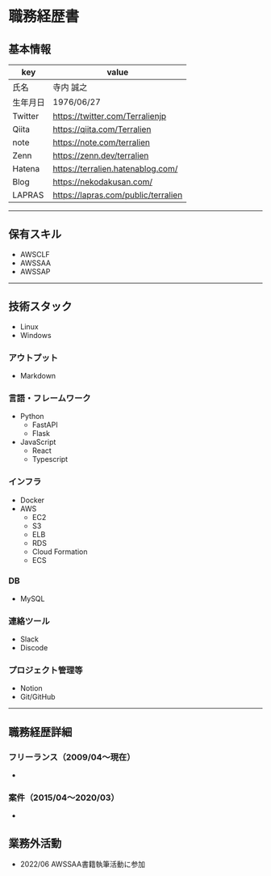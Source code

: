 # 職務経歴書

## 基本情報

|key|value|
|---|---|
|氏名|寺内 誠之|
|生年月日|1976/06/27|
|Twitter|https://twitter.com/Terralienjp|
|Qiita|https://qiita.com/Terralien|
|note|https://note.com/terralien|
|Zenn|https://zenn.dev/terralien|
|Hatena|https://terralien.hatenablog.com/|
|Blog|https://nekodakusan.com/|
|LAPRAS|https://lapras.com/public/terralien|
---

## 保有スキル
- AWSCLF
- AWSSAA
- AWSSAP
---

## 技術スタック
- Linux
- Windows

### アウトプット
- Markdown

### 言語・フレームワーク
- Python
    - FastAPI
    - Flask
- JavaScript
    - React
    - Typescript

### インフラ
- Docker
- AWS
    - EC2
    - S3
    - ELB
    - RDS
    - Cloud Formation
    - ECS

### DB
- MySQL

### 連絡ツール
- Slack
- Discode

### プロジェクト管理等
- Notion
- Git/GitHub

---

## 職務経歴詳細

### フリーランス（2009/04〜現在）

- 

### 案件（2015/04〜2020/03）

- 

## 業務外活動
- 2022/06 AWSSAA書籍執筆活動に参加